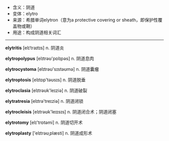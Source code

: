 - <span class="definition">含义：阴道</span>
- <span class="definition">变体：elytro</span>
- <span class="definition">来源：希腊单词elytron（意为a protective covering or sheath，即保护性覆盖物或鞘）</span>
- <span class="definition">用途：构成阴道相关词汇</span>

---

<span class="vocabulary">**elytritis**</span> [elɪˈtraɪtɪs] n. 阴道炎

<span class="vocabulary">**elytropolypus**</span> [elɪtrəʊ'pɒlɪpəs] n. 阴道息肉

<span class="vocabulary">**elytrocystoma**</span> [elɪtrəʊ'sɪstəʊmə] n. 阴道囊瘤

<span class="vocabulary">**elytroptosis**</span> [elɪtɒp'təʊsɪs] n. 阴道脱垂

<span class="vocabulary">**elytroclasia**</span> [elɪtrəʊk'leɪziə] n. 阴道破裂

<span class="vocabulary">**elytratresia**</span> [elɪtrə'treɪziə] n. 阴道闭锁

<span class="vocabulary">**elytrocleisis**</span> [elɪtrəʊk'leɪɪsɪs] n. 阴道闭合术；阴道闭塞 

<span class="vocabulary">**elytrotomy**</span> [elɪ'trɒtəmi] n. 阴道切开术

<span class="vocabulary">**elytroplasty**</span> ['elɪtrəʊˌplæsti] n. 阴道成形术
